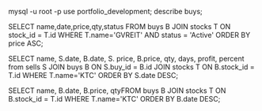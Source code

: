 mysql -u root -p
use portfolio_development;
describe buys;

SELECT name,date,price,qty,status FROM buys B JOIN stocks T ON stock_id = T.id WHERE T.name='GVREIT' AND status = 'Active' ORDER BY price ASC;

SELECT name, S.date, B.date, S. price, B.price, qty, days, profit, percent  from sells S JOIN buys B ON S.buy_id = B.id JOIN stocks T ON B.stock_id = T.id WHERE T.name='KTC' ORDER BY S.date DESC;

SELECT name, B.date, B.price, qtyFROM buys B JOIN stocks T ON B.stock_id = T.id WHERE T.name='KTC' ORDER BY B.date DESC;